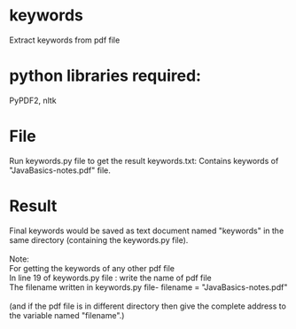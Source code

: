 # keywords
Extract keywords from pdf file

# python libraries required: 
PyPDF2, nltk

# File
Run keywords.py file to get the result
keywords.txt: Contains keywords of "JavaBasics-notes.pdf" file.

# Result
Final keywords would be saved as text document named "keywords" in the same directory (containing the keywords.py file).
</br>
</br>
Note: </br> 
For getting the keywords of any other pdf file </br>
In line 19 of keywords.py file : write the name of pdf file </br>
The filename written in keywords.py file- filename = "JavaBasics-notes.pdf" </br>
</br>
(and if the pdf file is in different directory then give the complete address to the variable named "filename".) 












